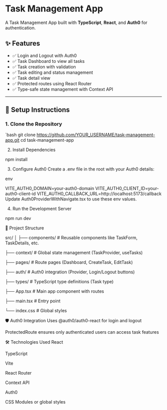 # Task Management App

A Task Management App built with **TypeScript**, **React**, and **Auth0** for authentication.

## ✨ Features

- ✅ Login and Logout with Auth0
- ✅ Task Dashboard to view all tasks
- ✅ Task creation with validation
- ✅ Task editing and status management
- ✅ Task detail view
- ✅ Protected routes using React Router
- ✅ Type-safe state management with Context API

---

## 🚀 Setup Instructions

### 1. Clone the Repository

`bash
git clone https://github.com/YOUR_USERNAME/task-management-app.git
cd task-management-app

2. Install Dependencies

npm install

3. Configure Auth0
Create a .env file in the root with your Auth0 details:

env

VITE_AUTH0_DOMAIN=your-auth0-domain
VITE_AUTH0_CLIENT_ID=your-auth0-client-id
VITE_AUTH0_CALLBACK_URL=http://localhost:5173/callback
Update Auth0ProviderWithNavigate.tsx to use these env values.

4. Run the Development Server

npm run dev

📁 Project Structure

src/
│
├── components/         # Reusable components like TaskForm, TaskDetails, etc.

├── context/            # Global state management (TaskProvider, useTasks)

├── pages/              # Route pages (Dashboard, CreateTask, EditTask)

├── auth/               # Auth0 integration (Provider, Login/Logout buttons)

├── types/              # TypeScript type definitions (Task type)

├── App.tsx             # Main app component with routes

├── main.tsx            # Entry point

└── index.css           # Global styles

🛡 Auth0 Integration
Uses @auth0/auth0-react for login and logout

ProtectedRoute ensures only authenticated users can access task features

🛠 Technologies Used
React

TypeScript

Vite

React Router

Context API

Auth0

CSS Modules or global styles
